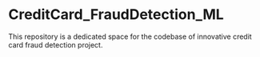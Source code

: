 # CreditCard_FraudDetection_ML
This repository is a dedicated space for the codebase of innovative credit card fraud detection project.
